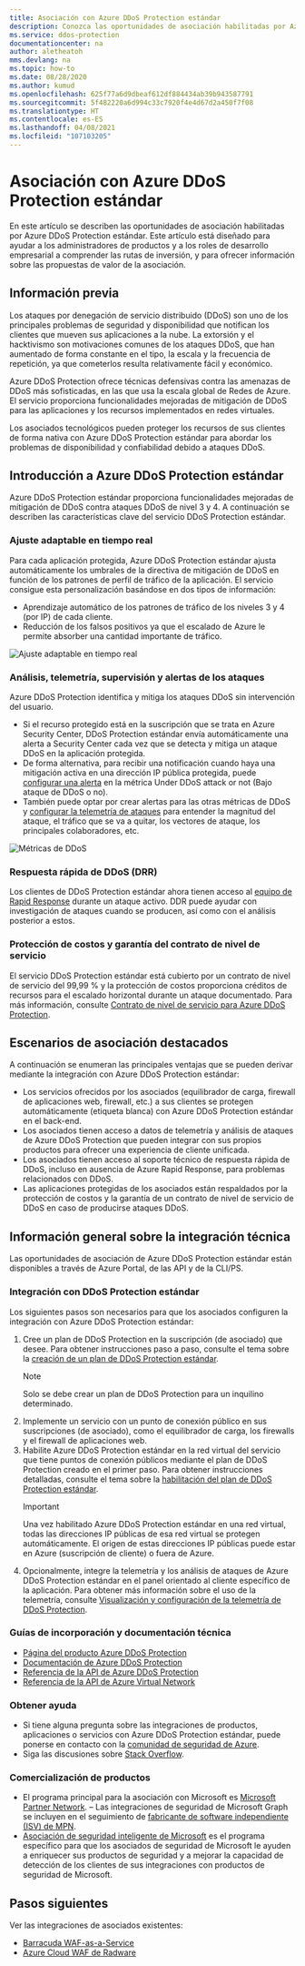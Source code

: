 ```yaml
---
title: Asociación con Azure DDoS Protection estándar
description: Conozca las oportunidades de asociación habilitadas por Azure DDoS Protection estándar.
ms.service: ddos-protection
documentationcenter: na
author: aletheatoh
mms.devlang: na
ms.topic: how-to
ms.date: 08/28/2020
ms.author: kumud
ms.openlocfilehash: 625f77a6d9dbeaf612df884434ab39b943587791
ms.sourcegitcommit: 5f482220a6d994c33c7920f4e4d67d2a450f7f08
ms.translationtype: HT
ms.contentlocale: es-ES
ms.lasthandoff: 04/08/2021
ms.locfileid: "107103205"
---
```

# <a name="partnering-with-azure-ddos-protection-standard"></a>Asociación con Azure DDoS Protection estándar
En este artículo se describen las oportunidades de asociación habilitadas por Azure DDoS Protection estándar. Este artículo está diseñado para ayudar a los administradores de productos y a los roles de desarrollo empresarial a comprender las rutas de inversión, y para ofrecer información sobre las propuestas de valor de la asociación.

## <a name="background"></a>Información previa
Los ataques por denegación de servicio distribuido (DDoS) son uno de los principales problemas de seguridad y disponibilidad que notifican los clientes que mueven sus aplicaciones a la nube. La extorsión y el hacktivismo son motivaciones comunes de los ataques DDoS, que han aumentado de forma constante en el tipo, la escala y la frecuencia de repetición, ya que cometerlos resulta relativamente fácil y económico.

Azure DDoS Protection ofrece técnicas defensivas contra las amenazas de DDoS más sofisticadas, en las que usa la escala global de Redes de Azure. El servicio proporciona funcionalidades mejoradas de mitigación de DDoS para las aplicaciones y los recursos implementados en redes virtuales.

Los asociados tecnológicos pueden proteger los recursos de sus clientes de forma nativa con Azure DDoS Protection estándar para abordar los problemas de disponibilidad y confiabilidad debido a ataques DDoS.

## <a name="introduction-to-azure-ddos-protection-standard"></a>Introducción a Azure DDoS Protection estándar
Azure DDoS Protection estándar proporciona funcionalidades mejoradas de mitigación de DDoS contra ataques DDoS de nivel 3 y 4. A continuación se describen las características clave del servicio DDoS Protection estándar.

### <a name="adaptive-real-time-tuning"></a>Ajuste adaptable en tiempo real
Para cada aplicación protegida, Azure DDoS Protection estándar ajusta automáticamente los umbrales de la directiva de mitigación de DDoS en función de los patrones de perfil de tráfico de la aplicación. El servicio consigue esta personalización basándose en dos tipos de información:

- Aprendizaje automático de los patrones de tráfico de los niveles 3 y 4 (por IP) de cada cliente.
- Reducción de los falsos positivos ya que el escalado de Azure le permite absorber una cantidad importante de tráfico.

![Ajuste adaptable en tiempo real](./media/ddos-protection-partner-onboarding/real-time-tuning.png)

### <a name="attack-analytics-telemetry-monitoring-and-alerting"></a>Análisis, telemetría, supervisión y alertas de los ataques
Azure DDoS Protection identifica y mitiga los ataques DDoS sin intervención del usuario.

- Si el recurso protegido está en la suscripción que se trata en Azure Security Center, DDoS Protection estándar envía automáticamente una alerta a Security Center cada vez que se detecta y mitiga un ataque DDoS en la aplicación protegida.
- De forma alternativa, para recibir una notificación cuando haya una mitigación activa en una dirección IP pública protegida, puede [configurar una alerta](alerts.md) en la métrica Under DDoS attack or not (Bajo ataque de DDoS o no).
- También puede optar por crear alertas para las otras métricas de DDoS y [configurar la telemetría de ataques](telemetry.md) para entender la magnitud del ataque, el tráfico que se va a quitar, los vectores de ataque, los principales colaboradores, etc.

![Métricas de DDoS](./media/ddos-protection-partner-onboarding/ddos-metrics.png)

### <a name="ddos-rapid-response-drr"></a>Respuesta rápida de DDoS (DRR)
Los clientes de DDoS Protection estándar ahora tienen acceso al [equipo de Rapid Response](ddos-rapid-response.md) durante un ataque activo. DDR puede ayudar con investigación de ataques cuando se producen, así como con el análisis posterior a estos.

### <a name="sla-guarantee-and-cost-protection"></a>Protección de costos y garantía del contrato de nivel de servicio
El servicio DDoS Protection estándar está cubierto por un contrato de nivel de servicio del 99,99 % y la protección de costos proporciona créditos de recursos para el escalado horizontal durante un ataque documentado. Para más información, consulte [Contrato de nivel de servicio para Azure DDoS Protection](https://azure.microsoft.com/support/legal/sla/ddos-protection/v1_0/).

## <a name="featured-partner-scenarios"></a>Escenarios de asociación destacados
A continuación se enumeran las principales ventajas que se pueden derivar mediante la integración con Azure DDoS Protection estándar:

- Los servicios ofrecidos por los asociados (equilibrador de carga, firewall de aplicaciones web, firewall, etc.) a sus clientes se protegen automáticamente (etiqueta blanca) con Azure DDoS Protection estándar en el back-end.
- Los asociados tienen acceso a datos de telemetría y análisis de ataques de Azure DDoS Protection que pueden integrar con sus propios productos para ofrecer una experiencia de cliente unificada.  
- Los asociados tienen acceso al soporte técnico de respuesta rápida de DDoS, incluso en ausencia de Azure Rapid Response, para problemas relacionados con DDoS.
- Las aplicaciones protegidas de los asociados están respaldados por la protección de costos y la garantía de un contrato de nivel de servicio de DDoS en caso de producirse ataques DDoS.

## <a name="technical-integration-overview"></a>Información general sobre la integración técnica
Las oportunidades de asociación de Azure DDoS Protection estándar están disponibles a través de Azure Portal, de las API y de la CLI/PS.

### <a name="integrate-with-ddos-protection-standard"></a>Integración con DDoS Protection estándar
Los siguientes pasos son necesarios para que los asociados configuren la integración con Azure DDoS Protection estándar:
1. Cree un plan de DDoS Protection en la suscripción (de asociado) que desee. Para obtener instrucciones paso a paso, consulte el tema sobre la [creación de un plan de DDoS Protection estándar](manage-ddos-protection.md#create-a-ddos-protection-plan).
   > [!NOTE]
   > Solo se debe crear un plan de DDoS Protection para un inquilino determinado. 
2. Implemente un servicio con un punto de conexión público en sus suscripciones (de asociado), como el equilibrador de carga, los firewalls y el firewall de aplicaciones web. 
3. Habilite Azure DDoS Protection estándar en la red virtual del servicio que tiene puntos de conexión públicos mediante el plan de DDoS Protection creado en el primer paso. Para obtener instrucciones detalladas, consulte el tema sobre la [habilitación del plan de DDoS Protection estándar](manage-ddos-protection.md#enable-ddos-protection-for-an-existing-virtual-network).
   > [!IMPORTANT] 
   > Una vez habilitado Azure DDoS Protection estándar en una red virtual, todas las direcciones IP públicas de esa red virtual se protegen automáticamente. El origen de estas direcciones IP públicas puede estar en Azure (suscripción de cliente) o fuera de Azure. 
4. Opcionalmente, integre la telemetría y los análisis de ataques de Azure DDoS Protection estándar en el panel orientado al cliente específico de la aplicación. Para obtener más información sobre el uso de la telemetría, consulte [Visualización y configuración de la telemetría de DDoS Protection](telemetry.md). 

### <a name="onboarding-guides-and-technical-documentation"></a>Guías de incorporación y documentación técnica

- [Página del producto Azure DDoS Protection](https://azure.microsoft.com/services/ddos-protection/)
- [Documentación de Azure DDoS Protection](ddos-protection-overview.md)
- [Referencia de la API de Azure DDoS Protection](/rest/api/virtualnetwork/ddosprotectionplans)
- [Referencia de la API de Azure Virtual Network](/rest/api/virtualnetwork/virtualnetworks)

### <a name="get-help"></a>Obtener ayuda

- Si tiene alguna pregunta sobre las integraciones de productos, aplicaciones o servicios con Azure DDoS Protection estándar, puede ponerse en contacto con la [comunidad de seguridad de Azure](https://techcommunity.microsoft.com/t5/security-identity/bd-p/Azure-Security).
- Siga las discusiones sobre [Stack Overflow](https://stackoverflow.com/tags/azure-ddos/).

### <a name="get-to-market"></a>Comercialización de productos

- El programa principal para la asociación con Microsoft es [Microsoft Partner Network](https://partner.microsoft.com/). – Las integraciones de seguridad de Microsoft Graph se incluyen en el seguimiento de [fabricante de software independiente (ISV) de MPN](https://partner.microsoft.com/saas-solution-guide).
- [Asociación de seguridad inteligente de Microsoft](https://www.microsoft.com/security/business/intelligent-security-association?rtc=1) es el programa específico para que los asociados de seguridad de Microsoft le ayuden a enriquecer sus productos de seguridad y a mejorar la capacidad de detección de los clientes de sus integraciones con productos de seguridad de Microsoft.

## <a name="next-steps"></a>Pasos siguientes
Ver las integraciones de asociados existentes:

- [Barracuda WAF-as-a-Service](https://www.barracuda.com/waf-as-a-service)
- [Azure Cloud WAF de Radware](https://www.radware.com/resources/microsoft-azure/)
